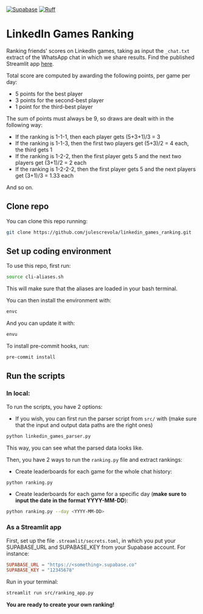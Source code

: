 [![Supabase](https://supabase.com/badge-made-with-supabase-dark.svg)](https://supabase.com)
[![Ruff](https://img.shields.io/endpoint?url=https://raw.githubusercontent.com/astral-sh/ruff/main/assets/badge/v2.json)](https://github.com/astral-sh/ruff)

# LinkedIn Games Ranking

Ranking friends' scores on LinkedIn games, taking as input the `_chat.txt` extract of the WhatsApp chat in which we share results.
Find the published Streamlit app [here](https://linkedin-games-ranking.streamlit.app/).

Total score are computed by awarding the following points, per game per day:
- 5 points for the best player
- 3 points for the second-best player
- 1 point for the third-best player

The sum of points must always be 9, so draws are dealt with in the following way:
- If the ranking is 1-1-1, then each player gets (5+3+1)/3 = 3
- If the ranking is 1-1-3, then the first two players get (5+3)/2 = 4 each, the third gets 1
- If the ranking is 1-2-2, then the first player gets 5 and the next two players get (3+1)/2 = 2 each
- If the ranking is 1-2-2-2, then the first player gets 5 and the next players get (3+1)/3 = 1.33 each

And so on.

## Clone repo

You can clone this repo running:
```bash
git clone https://github.com/julescrevola/linkedin_games_ranking.git
```

## Set up coding environment

To use this repo, first run:
```bash
source cli-aliases.sh
```
This will make sure that the aliases are loaded in your bash terminal.

You can then install the environment with:
```bash
envc
```
And you can update it with:
```bash
envu
```

To install pre-commit hooks, run:
```bash
pre-commit install
```

## Run the scripts

### In local:

To run the scripts, you have 2 options:
- If you wish, you can first run the parser script from `src/` with (make sure that the input and output data paths are the right ones)
```bash
python linkedin_games_parser.py
```
This way, you can see what the parsed data looks like.

Then, you have 2 ways to run the `ranking.py` file and extract rankings:
- Create leaderboards for each game for the whole chat history:
```bash
python ranking.py
```
- Create leaderboards for each game for a specific day (**make sure to input the date in the format YYYY-MM-DD**):
```bash
python ranking.py --day <YYYY-MM-DD>
```
### As a Streamlit app

First, set up the file `.streamlit/secrets.toml`, in which you put your SUPABASE_URL and SUPABASE_KEY from your Supabase account.
For instance:
```toml
SUPABASE_URL = "https://<something>.supabase.co"
SUPABASE_KEY = "12345678"
```

Run in your terminal:
```bash
streamlit run src/ranking_app.py
```

**You are ready to create your own ranking!**
